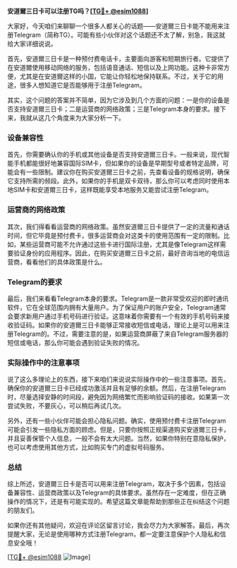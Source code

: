 **安道爾三日卡可以注册TG吗？[[TG💪+ @esim1088](https://t.me/s/esim1088)]**

大家好，今天咱们来聊聊一个很多人都关心的话题——安道爾三日卡能不能用来注册Telegram（简称TG）。可能有些小伙伴对这个话题还不太了解，别急，我这就给大家详细说说。

首先，安道爾三日卡是一种预付费电话卡，主要面向游客和短期旅行者。它提供了在安道爾使用移动网络的服务，包括语音通话、短信以及上网功能。这种卡非常方便，尤其是在安道爾这样的小国，它能让你轻松地保持联系。不过，关于它的用途，很多人想知道它是否能够用于注册Telegram。

其实，这个问题的答案并不简单，因为它涉及到几个方面的问题：一是你的设备是否支持安道爾三日卡；二是运营商的网络政策；三是Telegram本身的要求。接下来，我就从这几个角度来为大家分析一下。

### **设备兼容性**

首先，你需要确认你的手机或其他设备是否支持安道爾三日卡。一般来说，现代智能手机都能很好地兼容国际SIM卡，但如果你的设备是早期型号或者特定品牌，可能会有一些限制。建议你在购买安道爾三日卡之前，先查看设备的规格说明，确保它支持所需的频段。此外，如果你的手机是双卡双待，那么你可以考虑同时使用本地SIM卡和安道爾三日卡，这样既能享受本地服务又能尝试注册Telegram。

### **运营商的网络政策**

其次，我们得看看运营商的网络政策。虽然安道爾三日卡提供了一定的流量和通话时间，但它毕竟是预付费卡，很多运营商会对这类卡的使用范围有一定的限制。比如，某些运营商可能不允许通过这些卡进行国际注册，尤其是像Telegram这样需要验证身份的应用程序。因此，在购买安道爾三日卡之前，最好咨询当地的电信运营商，看看他们的具体政策是什么。

### **Telegram的要求**

最后，我们来看看Telegram本身的要求。Telegram是一款非常受欢迎的即时通讯软件，它在全球范围内拥有大量用户。为了保证用户的账户安全，Telegram通常会要求新用户通过手机号码进行验证。这意味着你需要有一个有效的手机号码来接收验证码。如果你的安道爾三日卡能够正常接收短信或电话，理论上是可以用来注册Telegram的。不过，需要注意的是，如果运营商屏蔽了来自Telegram服务器的短信或电话，那么你可能会遇到验证失败的情况。

### **实际操作中的注意事项**

说了这么多理论上的东西，接下来咱们来说说实际操作中的一些注意事项。首先，确保你的安道爾三日卡已经成功激活并且有足够的余额。然后，在注册Telegram时，尽量选择安静的时间段，避免因为网络繁忙而影响验证码的接收。如果第一次尝试失败，不要灰心，可以稍后再试几次。

另外，还有一些小伙伴可能会担心隐私问题。确实，使用预付费卡注册Telegram可能会引发一些隐私方面的顾虑。但是，只要你按照正规渠道购买安道爾三日卡，并且妥善保管个人信息，一般不会有太大问题。当然，如果你特别在意隐私保护，也可以考虑使用其他方式，比如购买专门的虚拟号码服务。

### **总结**

综上所述，安道爾三日卡是否可以用来注册Telegram，取决于多个因素，包括设备兼容性、运营商政策以及Telegram的具体要求。虽然存在一定难度，但在正确操作的情况下，还是有可能实现的。希望这篇文章能帮助到那些正在纠结这个问题的朋友们。

如果你还有其他疑问，欢迎在评论区留言讨论，我会尽力为大家解答。最后，再次提醒大家，无论是使用哪种方式注册Telegram，都一定要注意保护个人隐私和信息安全哦！

[[TG💪+ @esim1088](https://t.me/s/esim1088) ![Image](https://i.postimg.cc/4NQfJmqS/Snipaste-2025-05-13-00-14-12.png)]